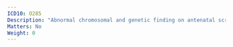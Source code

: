```yaml
---
ICD10: O285
Description: "Abnormal chromosomal and genetic finding on antenatal screening of mother"
Matters: No
Weight: 0
---
```


